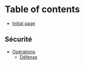 # Table of contents

* [Initial page](README.md)

## Sécurité

* [Opérations](securite/operations/README.md)
  * [Défense](securite/operations/defense.md)

